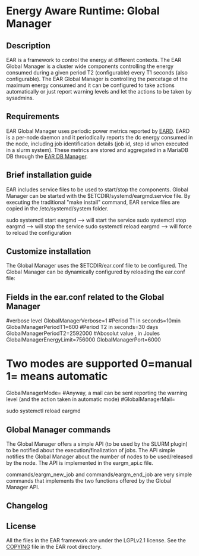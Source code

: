 # Energy Aware Runtime: Global Manager
Description
-----------

EAR is a framework to control the energy at different contexts. The EAR Global Manager is a cluster wide components controlling the energy consumed during a given period T2 (configurable) every T1 seconds (also configurable). The EAR Global Manager is controlling the percetage of the maximum energy consumed and it can be configured to take actions automatically or just report warning levels and let the actions to be taken by sysadmins. 

Requirements
------------

EAR Global Manager uses periodic power metrics reported by [EARD](../daemon/README.md). EARD is a per-node daemon and it periodically reports the dc energy consumed in the node, including job identification details (job id, step id when executed in a slurm system). These metrics are stored and aggregated in a MariaDB DB through the [EAR DB Manager](../database_cache/REAME.md).

Brief installation guide
------------------------

EAR includes service files to be used to start/stop the components. Global Manager can be started with the $ETCDIR/systemd/eargmd.service file. By executing the traditional "make install" command, EAR service files are copied in the /etc/systemd/system folder.

sudo systemctl start eargmd --> will start the service
sudo systemctl stop eargmd --> will stop the service
sudo systemctl reload eargmd --> will force to reload the configuration 

Customize installation
----------------------

The Global Manager uses the $ETCDIR/ear.conf file to be configured. The Global Manager can be dynamically configured by reloading the ear.conf file:

## Fields in the ear.conf related to the Global Manager
#verbose level
GlobalManagerVerbose=1
#Period T1 in seconds=10min
GlobalManagerPeriodT1=600
#Period T2 in seconds=30 days
GlobalManagerPeriodT2=2592000
#Abosolut value , in Joules
GlobalManagerEnergyLimit=756000
GlobalManagerPort=6000
# Two modes are supported 0=manual 1= means automatic
GlobalManagerMode=
#Anyway, a mail can be sent reporting the warning level (and the action taken in automatic mode)
#GlobalManagerMail=


sudo systemctl reload eargmd

Global Manager commands
----------------------

The Global Manager  offers a simple API (to be used by the SLURM plugin) to be notified about the execution/finalization of jobs. The APi simple notifies the Global Manager about the number of nodes to be used/released by the node. The API is implemented in the eargm_api.c file.

commands/eargm_new_job and commands/eargm_end_job are very simple commands that implements the two functions offered by the Global Manager API.

Changelog
---------

License
-------
All the files in the EAR framework are under the LGPLv2.1 license. See the [COPYING](../../COPYING) file in the EAR root directory.  
